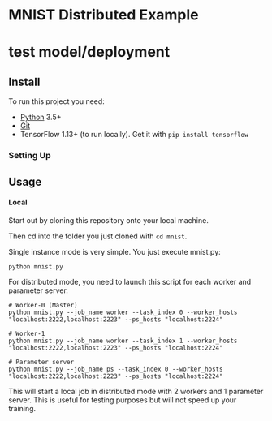# MNIST Distributed Example
# test model/deployment 

## Install

To run this project you need:

- [Python](https://python.org/) 3.5+
- [Git](https://git-scm.com/)
- TensorFlow 1.13+ (to run locally). Get it with `pip install tensorflow`

### Setting Up

## Usage

#### Local

Start out by cloning this repository onto your local machine.

Then cd into the folder you just cloned with `cd mnist`.

Single instance mode is very simple. You just execute mnist.py:
```shell
python mnist.py
```

For distributed mode, you need to launch this script for each worker and parameter server.
```shell
# Worker-0 (Master)
python mnist.py --job_name worker --task_index 0 --worker_hosts "localhost:2222,localhost:2223" --ps_hosts "localhost:2224"

# Worker-1
python mnist.py --job_name worker --task_index 1 --worker_hosts "localhost:2222,localhost:2223" --ps_hosts "localhost:2224"

# Parameter server
python mnist.py --job_name ps --task_index 0 --worker_hosts "localhost:2222,localhost:2223" --ps_hosts "localhost:2224"
```
This will start a local job in distributed mode with 2 workers and 1 parameter server. This is useful for testing purposes but will not speed up your training.

